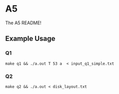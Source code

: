 # A5
The A5 README!

## Example Usage
### Q1
```
make q1 && ./a.out T 53 a  < input_q1_simple.txt
```

### Q2
```
make q2 && ./a.out < disk_layout.txt
```
